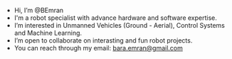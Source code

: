- Hi, I’m @BEmran
- I'm a robot specialist with advance hardware and software expertise.
- I’m interested in Unmanned Vehicles (Ground - Aerial), Control Systems and Machine Learning.
- I’m open to collaborate on interasting and fun robot projects.
- You can reach through my email: bara.emran@gmail.com

<!---
BEmran/BEmran is a ✨ special ✨ repository because its `README.md` (this file) appears on your GitHub profile.
You can click the Preview link to take a look at your changes.
--->
